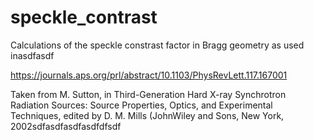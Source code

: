 # speckle_contrast

Calculations of the speckle constrast factor in Bragg geometry as used inasdfasdf

https://journals.aps.org/prl/abstract/10.1103/PhysRevLett.117.167001

Taken from 
M. Sutton, in Third-Generation Hard X-ray Synchrotron Radiation Sources: Source Properties, Optics, and Experimental Techniques, edited by D. M. Mills (JohnWiley and Sons, New York, 2002sdfasdfasdfasdfdfsdf
